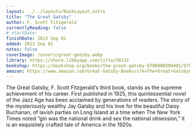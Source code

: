```yaml
---
layout: ../../layouts/BookLayout.astro
title: "The Great Gatsby"
author: F. Scott Fitzgerald
currentlyReading: false
# startDate:
finishDate: 2013 Sep 01
added: 2013 Sep 01
notes: false
coverImage: /covers/great-gatsby.webp
library: https://share.libbyapp.com/title/58115
bookshop: https://bookshop.org/books/the-great-gatsby-9780008509491/9780743273565
amazon: https://www.amazon.com/Great-Gatsby-Books/s?k=The+Great+Gatsby&rh=n%3A283155
---
```


The Great Gatsby, F. Scott Fitzgerald’s third book, stands as the supreme achievement of his career. First published in 1925, this quintessential novel of the Jazz Age has been acclaimed by generations of readers. The story of the mysteriously wealthy Jay Gatsby and his love for the beautiful Daisy Buchanan, of lavish parties on Long Island at a time when The New York Times noted “gin was the national drink and sex the national obsession,” it is an exquisitely crafted tale of America in the 1920s.  
